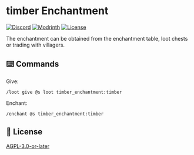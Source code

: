 # timber Enchantment

[![Discord](https://img.shields.io/discord/1327308441324097681?label=discord&color=blue&logo=discord)](https://discord.gg/5UdcDa5xNC)
[![Modrinth](https://img.shields.io/modrinth/dt/timber-enchantment-data-pack?label=modrinth&logo=modrinth)](https://modrinth.com/datapack/;ly-timber-enchantment)
[![License](https://img.shields.io/github/license/lullaby6/enchantments-data-pack)](https://github.com/lullaby6/enchantments-data-pack/blob/main/LICENSE)

The enchantment can be obtained from the enchantment table, loot chests or trading with villagers.

## ⌨️ Commands

Give:

```mcfunction
/loot give @s loot timber_enchantment:timber
```

Enchant:

```mcfunction
/enchant @s timber_enchantment:timber
```

## 🪪 License

[AGPL-3.0-or-later](https://github.com/lullaby6/enchantments-data-pack/blob/main/LICENSE)